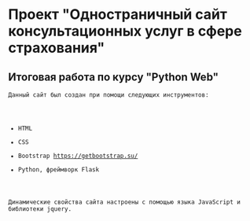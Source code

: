 # Проект "Одностраничный сайт консультационных услуг в сфере страхования"
## Итоговая работа по курсу "Python Web"
<code>Данный сайт был создан при помощи следующих инструментов:
* HTML
* CSS
* Bootstrap https://getbootstrap.su/
* Python, фреймворк Flask
  
Динамические свойства сайта настроены с помощью языка JavaScript и библиотеки jquery.

<code/>
